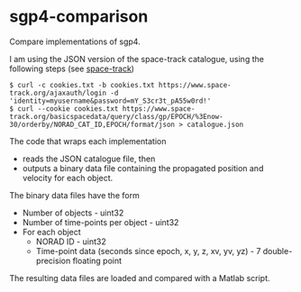 # sgp4-comparison
Compare implementations of sgp4.

I am using the JSON version of the space-track catalogue, using the following steps (see [space-track](https://www.space-track.org/documentation#howto-api_curl))
```
$ curl -c cookies.txt -b cookies.txt https://www.space-track.org/ajaxauth/login -d 'identity=myusername&password=mY_S3cr3t_pA55w0rd!'
$ curl --cookie cookies.txt https://www.space-track.org/basicspacedata/query/class/gp/EPOCH/%3Enow-30/orderby/NORAD_CAT_ID,EPOCH/format/json > catalogue.json
```
The code that wraps each implementation
* reads the JSON catalogue file, then
* outputs a binary data file containing the propagated position and velocity for each object.

The binary data files have the form
* Number of objects - uint32
* Number of time-points per object - uint32
* For each object
  * NORAD ID - uint32
  * Time-point data (seconds since epoch, x, y, z, xv, yv, yz) - 7 double-precision floating point

The resulting data files are loaded and compared with a Matlab script.

